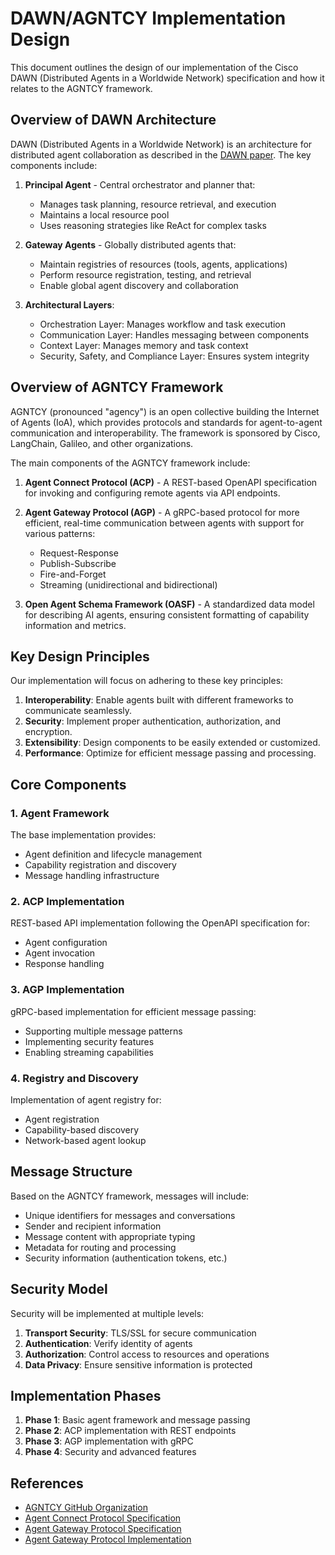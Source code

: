 # DAWN/AGNTCY Implementation Design

This document outlines the design of our implementation of the Cisco DAWN (Distributed Agents in a Worldwide Network) specification and how it relates to the AGNTCY framework.

## Overview of DAWN Architecture

DAWN (Distributed Agents in a Worldwide Network) is an architecture for distributed agent collaboration as described in the [DAWN paper](https://arxiv.org/html/2410.22339v2). The key components include:

1. **Principal Agent** - Central orchestrator and planner that:
   - Manages task planning, resource retrieval, and execution
   - Maintains a local resource pool
   - Uses reasoning strategies like ReAct for complex tasks

2. **Gateway Agents** - Globally distributed agents that:
   - Maintain registries of resources (tools, agents, applications)
   - Perform resource registration, testing, and retrieval
   - Enable global agent discovery and collaboration

3. **Architectural Layers**:
   - Orchestration Layer: Manages workflow and task execution
   - Communication Layer: Handles messaging between components
   - Context Layer: Manages memory and task context
   - Security, Safety, and Compliance Layer: Ensures system integrity

## Overview of AGNTCY Framework

AGNTCY (pronounced "agency") is an open collective building the Internet of Agents (IoA), which provides protocols and standards for agent-to-agent communication and interoperability. The framework is sponsored by Cisco, LangChain, Galileo, and other organizations.

The main components of the AGNTCY framework include:

1. **Agent Connect Protocol (ACP)** - A REST-based OpenAPI specification for invoking and configuring remote agents via API endpoints.

2. **Agent Gateway Protocol (AGP)** - A gRPC-based protocol for more efficient, real-time communication between agents with support for various patterns:
   - Request-Response
   - Publish-Subscribe
   - Fire-and-Forget
   - Streaming (unidirectional and bidirectional)

3. **Open Agent Schema Framework (OASF)** - A standardized data model for describing AI agents, ensuring consistent formatting of capability information and metrics.

## Key Design Principles

Our implementation will focus on adhering to these key principles:

1. **Interoperability**: Enable agents built with different frameworks to communicate seamlessly.
2. **Security**: Implement proper authentication, authorization, and encryption.
3. **Extensibility**: Design components to be easily extended or customized.
4. **Performance**: Optimize for efficient message passing and processing.

## Core Components

### 1. Agent Framework

The base implementation provides:
- Agent definition and lifecycle management
- Capability registration and discovery
- Message handling infrastructure

### 2. ACP Implementation

REST-based API implementation following the OpenAPI specification for:
- Agent configuration
- Agent invocation
- Response handling

### 3. AGP Implementation

gRPC-based implementation for efficient message passing:
- Supporting multiple message patterns
- Implementing security features
- Enabling streaming capabilities

### 4. Registry and Discovery

Implementation of agent registry for:
- Agent registration
- Capability-based discovery
- Network-based agent lookup

## Message Structure

Based on the AGNTCY framework, messages will include:

- Unique identifiers for messages and conversations
- Sender and recipient information
- Message content with appropriate typing
- Metadata for routing and processing
- Security information (authentication tokens, etc.)

## Security Model

Security will be implemented at multiple levels:

1. **Transport Security**: TLS/SSL for secure communication
2. **Authentication**: Verify identity of agents
3. **Authorization**: Control access to resources and operations
4. **Data Privacy**: Ensure sensitive information is protected

## Implementation Phases

1. **Phase 1**: Basic agent framework and message passing
2. **Phase 2**: ACP implementation with REST endpoints
3. **Phase 3**: AGP implementation with gRPC
4. **Phase 4**: Security and advanced features

## References

- [AGNTCY GitHub Organization](https://github.com/agntcy)
- [Agent Connect Protocol Specification](https://github.com/agntcy/acp-spec)
- [Agent Gateway Protocol Specification](https://github.com/agntcy/agp-spec)
- [Agent Gateway Protocol Implementation](https://github.com/agntcy/agp)